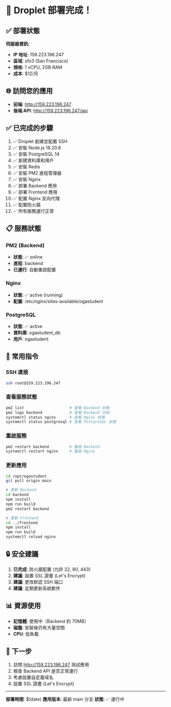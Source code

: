 # 🎉 Droplet 部署完成！

## ✅ 部署狀態

**伺服器資訊:**
- **IP 地址**: 159.223.196.247
- **區域**: sfo3 (San Francisco)
- **規格**: 1 vCPU, 2GB RAM
- **成本**: $12/月

## 🌐 訪問您的應用

- **前端**: http://159.223.196.247
- **後端 API**: http://159.223.196.247/api

## ✅ 已完成的步驟

1. ✅ Droplet 創建並配置 SSH
2. ✅ 安裝 Node.js 18.20.8
3. ✅ 安裝 PostgreSQL 14
4. ✅ 創建資料庫和用戶
5. ✅ 安裝 Redis
6. ✅ 安裝 PM2 進程管理器
7. ✅ 安裝 Nginx
8. ✅ 部署 Backend 應用
9. ✅ 部署 Frontend 應用
10. ✅ 配置 Nginx 反向代理
11. ✅ 配置防火牆
12. ✅ 所有服務運行正常

## 📋 服務狀態

### PM2 (Backend)
- **狀態**: ✅ online
- **進程**: backend
- **已運行**: 自動重啟配置

### Nginx
- **狀態**: ✅ active (running)
- **配置**: /etc/nginx/sites-available/ogastudent

### PostgreSQL
- **狀態**: ✅ active
- **資料庫**: ogastudent_db
- **用戶**: ogastudent

## 🔧 常用指令

### SSH 連接
```bash
ssh root@159.223.196.247
```

### 查看服務狀態
```bash
pm2 list                    # 查看 Backend 狀態
pm2 logs backend            # 查看 Backend 日誌
systemctl status nginx      # 查看 Nginx 狀態
systemctl status postgresql # 查看 PostgreSQL 狀態
```

### 重啟服務
```bash
pm2 restart backend         # 重啟 Backend
systemctl restart nginx     # 重啟 Nginx
```

### 更新應用
```bash
cd /opt/ogastudent
git pull origin main

# 更新 Backend
cd backend
npm install
npm run build
pm2 restart backend

# 更新 Frontend
cd ../frontend
npm install
npm run build
systemctl reload nginx
```

## 🔒 安全建議

1. **已完成**: 防火牆配置 (允許 22, 80, 443)
2. **建議**: 設置 SSL 證書 (Let's Encrypt)
3. **建議**: 更改默認 SSH 端口
4. **建議**: 定期更新系統軟件

## 📊 資源使用

- **記憶體**: 使用中（Backend 約 70MB）
- **磁盤**: 安裝後仍有大量空間
- **CPU**: 低負載

## 🎯 下一步

1. 訪問 http://159.223.196.247 測試應用
2. 檢查 Backend API 是否正常運行
3. 考慮設置自定義域名
4. 設置 SSL 證書 (Let's Encrypt)

---

**部署時間**: $(date)
**應用版本**: 最新 main 分支
**狀態**: ✅ 運行中
